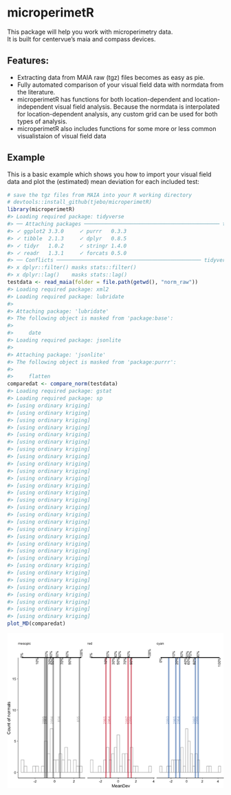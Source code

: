 <!-- README.md is generated from README.Rmd. Please edit that file -->
microperimetR
=============

This package will help you work with microperimetry data.  
It is built for centervue’s maia and compass devices.

Features:
---------

-   Extracting data from MAIA raw (tgz) files becomes as easy as pie.
-   Fully automated comparison of your visual field data with normdata
    from the literature.
-   microperimetR has functions for both location-dependent and
    location-independent visual field analysis. Because the normdata is
    interpolated for location-dependent analysis, any custom grid can be
    used for both types of analysis.
-   microperimetR also includes functions for some more or less common
    visualistaion of visual field data

Example
-------

This is a basic example which shows you how to import your visual field
data and plot the (estimated) mean deviation for each included test:

``` r
# save the tgz files from MAIA into your R working directory 
# devtools::install_github(tjebo/microperimetR)
library(microperimetR)
#> Loading required package: tidyverse
#> ── Attaching packages ──────────────────────────────────────────── tidyverse 1.3.0 ──
#> ✓ ggplot2 3.3.0     ✓ purrr   0.3.3
#> ✓ tibble  2.1.3     ✓ dplyr   0.8.5
#> ✓ tidyr   1.0.2     ✓ stringr 1.4.0
#> ✓ readr   1.3.1     ✓ forcats 0.5.0
#> ── Conflicts ─────────────────────────────────────────────── tidyverse_conflicts() ──
#> x dplyr::filter() masks stats::filter()
#> x dplyr::lag()    masks stats::lag()
testdata <- read_maia(folder = file.path(getwd(), "norm_raw"))
#> Loading required package: xml2
#> Loading required package: lubridate
#> 
#> Attaching package: 'lubridate'
#> The following object is masked from 'package:base':
#> 
#>     date
#> Loading required package: jsonlite
#> 
#> Attaching package: 'jsonlite'
#> The following object is masked from 'package:purrr':
#> 
#>     flatten
comparedat <- compare_norm(testdata)
#> Loading required package: gstat
#> Loading required package: sp
#> [using ordinary kriging]
#> [using ordinary kriging]
#> [using ordinary kriging]
#> [using ordinary kriging]
#> [using ordinary kriging]
#> [using ordinary kriging]
#> [using ordinary kriging]
#> [using ordinary kriging]
#> [using ordinary kriging]
#> [using ordinary kriging]
#> [using ordinary kriging]
#> [using ordinary kriging]
#> [using ordinary kriging]
#> [using ordinary kriging]
#> [using ordinary kriging]
#> [using ordinary kriging]
#> [using ordinary kriging]
#> [using ordinary kriging]
#> [using ordinary kriging]
#> [using ordinary kriging]
#> [using ordinary kriging]
#> [using ordinary kriging]
#> [using ordinary kriging]
#> [using ordinary kriging]
#> [using ordinary kriging]
#> [using ordinary kriging]
#> [using ordinary kriging]
#> [using ordinary kriging]
#> [using ordinary kriging]
#> [using ordinary kriging]
plot_MD(comparedat)
```

![](README-example-1.png)
